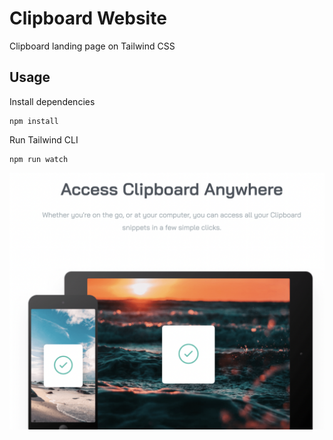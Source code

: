 # Clipboard Website

Clipboard landing page on Tailwind CSS

## Usage

Install dependencies

```
npm install
```

Run Tailwind CLI

```
npm run watch
```

![Alt text](screen.png)